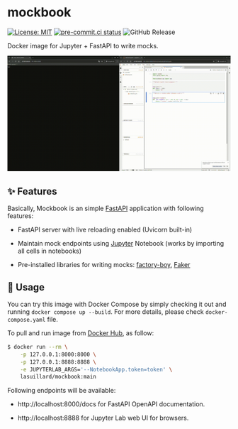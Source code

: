 # mockbook

[![License: MIT](https://img.shields.io/badge/License-MIT-yellow.svg)](https://opensource.org/licenses/MIT)
[![pre-commit.ci status](https://results.pre-commit.ci/badge/github/lasuillard/mockbook/main.svg)](https://results.pre-commit.ci/latest/github/lasuillard/mockbook/main)
![GitHub Release](https://img.shields.io/github/v/release/lasuillard/mockbook)

Docker image for Jupyter + FastAPI to write mocks.

![Demo](/docs/demo.gif)

## ✨ Features

Basically, Mockbook is an simple [FastAPI](https://github.com/fastapi/fastapi) application with following features:

- FastAPI server with live reloading enabled (Uvicorn built-in)

- Maintain mock endpoints using [Jupyter](https://jupyter.org/) Notebook (works by importing all cells in notebooks)

- Pre-installed libraries for writing mocks: [factory-boy](https://github.com/FactoryBoy/factory_boy), [Faker](https://github.com/joke2k/faker)

## 📔 Usage

You can try this image with Docker Compose by simply checking it out and running `docker compose up --build`. For more details, please check `docker-compose.yaml` file.

To pull and run image from [Docker Hub](https://hub.docker.com/r/lasuillard/mockbook), as follow:

```bash
$ docker run --rm \
    -p 127.0.0.1:8000:8000 \
    -p 127.0.0.1:8888:8888 \
    -e JUPYTERLAB_ARGS='--NotebookApp.token=token' \
    lasuillard/mockbook:main
```

Following endpoints will be available:

- http://localhost:8000/docs for FastAPI OpenAPI documentation.

- http://localhost:8888 for Jupyter Lab web UI for browsers.
